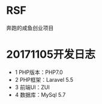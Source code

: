 # RSF
奔跑的咸鱼创业项目

# 20171105开发日志
* 1 PHP版本：PHP7.0
* 2 PHP框架：Laravel 5.5
* 3 前端UI：ZUI
* 4 数据库：MySql 5.7